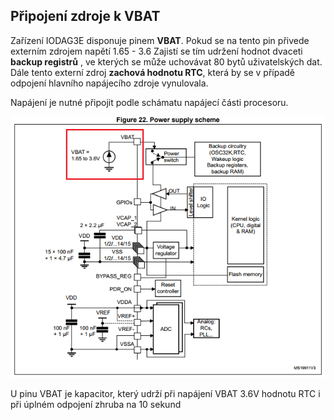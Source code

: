 ## Připojení zdroje k VBAT

Zařízení IODAG3E disponuje pinem **VBAT**. Pokud se na tento pin přivede externím zdrojem napětí 1.65 - 3.6 Zajistí se tím udržení hodnot dvaceti **backup registrů** , ve kterých se může uchovávat 80 bytů uživatelských dat. Dále tento externí zdroj **zachová hodnotu RTC**, která by se v případě odpojení hlavního napájecího zdroje vynulovala. 

Napájení je nutné připojit podle schámatu napájecí části procesoru.

![Power supply schema](/images/hardware/power_schema.PNG)

U pinu VBAT je kapacitor, který udrží při napájení VBAT 3.6V hodnotu RTC i při úplném odpojení zhruba na 10 sekund